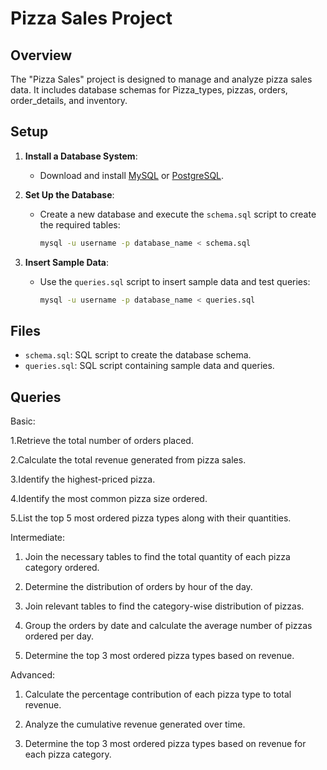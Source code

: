 # Pizza Sales Project

## Overview
The "Pizza Sales" project is designed to manage and analyze pizza sales data. It includes database schemas for Pizza_types, pizzas, orders, order_details, and inventory.

## Setup

1. **Install a Database System**:
   - Download and install [MySQL](https://dev.mysql.com/downloads/) or [PostgreSQL](https://www.postgresql.org/download/).

2. **Set Up the Database**:
   - Create a new database and execute the `schema.sql` script to create the required tables:
     ```bash
     mysql -u username -p database_name < schema.sql
     ```

3. **Insert Sample Data**:
   - Use the `queries.sql` script to insert sample data and test queries:
     ```bash
     mysql -u username -p database_name < queries.sql
     ```

## Files

- `schema.sql`: SQL script to create the database schema.
- `queries.sql`: SQL script containing sample data and queries.

## Queries

Basic:

1.Retrieve the total number of orders placed.

2.Calculate the total revenue generated from pizza sales.

3.Identify the highest-priced pizza.

4.Identify the most common pizza size ordered.

5.List the top 5 most ordered pizza types along with their quantities.


Intermediate:

1. Join the necessary tables to find the total quantity of each pizza category ordered.

2. Determine the distribution of orders by hour of the day.

3. Join relevant tables to find the category-wise distribution of pizzas.

4. Group the orders by date and calculate the average number of pizzas ordered per day.

5. Determine the top 3 most ordered pizza types based on revenue.

Advanced:

1. Calculate the percentage contribution of each pizza type to total revenue.

2. Analyze the cumulative revenue generated over time.

3. Determine the top 3 most ordered pizza types based on revenue for each pizza category.
